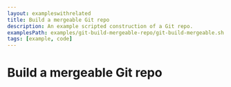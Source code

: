 ```yaml
---
layout: exampleswithrelated
title: Build a mergeable Git repo
description: An example scripted construction of a Git repo.
examplesPath: examples/git-build-mergeable-repo/git-build-mergeable.sh
tags: [example, code]
---
```


# Build a mergeable Git repo

<LINK>
